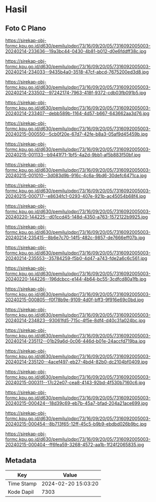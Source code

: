 # Hasil

## Foto C Plano

https://sirekap-obj-formc.kpu.go.id/d630/pemilu/pdpr/73/16/09/20/05/7316092005003-20240214-233636--19a3bc44-0430-4b81-b012-d0e6fddff38c.jpg

https://sirekap-obj-formc.kpu.go.id/d630/pemilu/pdpr/73/16/09/20/05/7316092005003-20240214-234033--9435b4a0-3518-47cf-abcd-7675200ed3d8.jpg

https://sirekap-obj-formc.kpu.go.id/d630/pemilu/pdpr/73/16/09/20/05/7316092005003-20240214-233502--97242174-7963-418f-9372-cdb03fb091b5.jpg

https://sirekap-obj-formc.kpu.go.id/d630/pemilu/pdpr/73/16/09/20/05/7316092005003-20240214-233407--debb589b-1164-4d57-b667-643662aa3d76.jpg

https://sirekap-obj-formc.kpu.go.id/d630/pemilu/pdpr/73/16/09/20/05/7316092005003-20240215-000550--5cb0f20e-67d7-42fe-b8a3-05af9d45459b.jpg

https://sirekap-obj-formc.kpu.go.id/d630/pemilu/pdpr/73/16/09/20/05/7316092005003-20240215-001133--b9441f71-1bf5-4a2d-9bb1-af5b883f50bf.jpg

https://sirekap-obj-formc.kpu.go.id/d630/pemilu/pdpr/73/16/09/20/05/7316092005003-20240215-001010--3d083d9b-916c-4c6a-9bd6-30defc6471ca.jpg

https://sirekap-obj-formc.kpu.go.id/d630/pemilu/pdpr/73/16/09/20/05/7316092005003-20240215-000717--e8634fc1-0293-407e-921b-ac45054b68f4.jpg

https://sirekap-obj-formc.kpu.go.id/d630/pemilu/pdpr/73/16/09/20/05/7316092005003-20240220-144225--d01ccd45-148d-4350-a763-1572122b9925.jpg

https://sirekap-obj-formc.kpu.go.id/d630/pemilu/pdpr/73/16/09/20/05/7316092005003-20240214-235415--8b6e7c70-14f5-482c-9857-de7666eff07b.jpg

https://sirekap-obj-formc.kpu.go.id/d630/pemilu/pdpr/73/16/09/20/05/7316092005003-20240214-235553--35784259-f5b0-4d47-a743-fde2a6c6c561.jpg

https://sirekap-obj-formc.kpu.go.id/d630/pemilu/pdpr/73/16/09/20/05/7316092005003-20240220-144226--196dcbcc-e144-4b64-bc55-3cdfcd80a1fb.jpg

https://sirekap-obj-formc.kpu.go.id/d630/pemilu/pdpr/73/16/09/20/05/7316092005003-20240215-000805--f0f78b9e-9109-4d0f-bff3-9f916e69c0bd.jpg

https://sirekap-obj-formc.kpu.go.id/d630/pemilu/pdpr/73/16/09/20/05/7316092005003-20240214-234823--93061fd5-715c-4f5e-8df4-d40c31a024bc.jpg

https://sirekap-obj-formc.kpu.go.id/d630/pemilu/pdpr/73/16/09/20/05/7316092005003-20240214-235112--01b29a6d-0c06-446d-b01e-24accfd719ba.jpg

https://sirekap-obj-formc.kpu.go.id/d630/pemilu/pdpr/73/16/09/20/05/7316092005003-20240214-235120--4acef497-eb27-4bd4-82b0-dc2104bf0409.jpg

https://sirekap-obj-formc.kpu.go.id/d630/pemilu/pdpr/73/16/09/20/05/7316092005003-20240215-000311--17c22e07-cea8-4143-92bd-4f530b7160c6.jpg

https://sirekap-obj-formc.kpu.go.id/d630/pemilu/pdpr/73/16/09/20/05/7316092005003-20240215-000424--18d39c69-eb7b-45a7-bfad-204a21ace699.jpg

https://sirekap-obj-formc.kpu.go.id/d630/pemilu/pdpr/73/16/09/20/05/7316092005003-20240215-000454--8b713f65-12ff-45c5-b9b9-ebdbd026b9bc.jpg

https://sirekap-obj-formc.kpu.go.id/d630/pemilu/pdpr/73/16/09/20/05/7316092005003-20240215-000404--ff6fea59-3268-4572-aa1b-1f24f2065835.jpg


## Metadata

| Key        | Value               |
| ---------- | ------------------- |
| Time Stamp | 2024-02-20 15:03:20 |
| Kode Dapil | 7303                |




